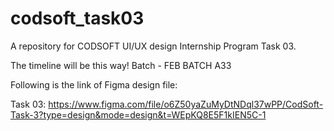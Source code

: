 # codsoft_task03
A repository for CODSOFT UI/UX design Internship Program Task 03.

The timeline will be this way! Batch - FEB BATCH A33

Following is the link of Figma design file:

Task 03: https://www.figma.com/file/o6Z50yaZuMyDtNDql37wPP/CodSoft-Task-3?type=design&mode=design&t=WEpKQ8E5F1kIEN5C-1
